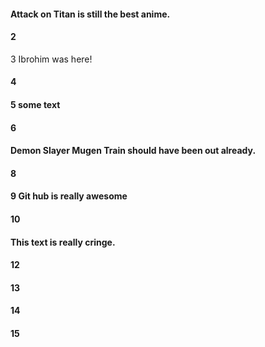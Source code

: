 #### Attack on Titan is still the best anime.
#### 2
3 Ibrohim was here!
#### 4
#### 5 some text
#### 6
#### Demon Slayer Mugen Train should have been out already.
#### 8
#### 9 Git hub is really awesome
#### 10
#### This text is really cringe.
#### 12
#### 13
#### 14
#### 15
